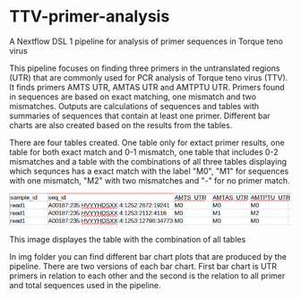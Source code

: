 # TTV-primer-analysis
A  Nextflow DSL 1 pipeline for analysis of primer sequences in Torque teno virus

This pipeline focuses on finding three primers in the untranslated regions (UTR) that are commonly used for PCR analysis of Torque teno virus (TTV). 
It finds primers AMTS UTR, AMTAS UTR and AMTPTU UTR. Primers found in sequences are based on exact matching, one mismatch and two mismatches. 
Outputs are calculations of sequences and tables with summaries of sequences that contain at least one primer. 
Different bar charts are also created based on the results from the tables.

There are four tables created. One table only for extact primer results, one table for both exact match and 0-1 mismatch, 
one table that includes 0-2 mismatches and a table with the combinations of all three tables displaying which sequnces has a exact match with the label "M0", 
"M1" for sequences with one mismatch, "M2" with two mismatches and "-" for no primer match. 

![alt text](/img/ttv_primer_comb_table.png)

This image displayes the table with the combination of all tables

In img folder you can find different bar chart plots that are produced by the pipeline. 
There are two versions of each bar chart. First bar chart is UTR primers in relation to each other and the second is the relation to all primer and total sequences used in the pipeline. 
